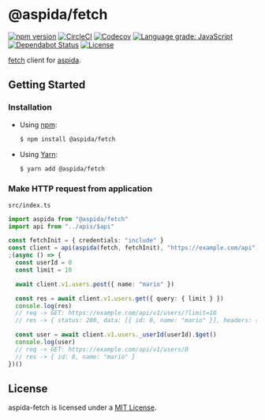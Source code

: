 <h1>@aspida/fetch</h1>

[![npm version][badge-npm]][badge-npm-url]
[![CircleCI][badge-ci]][badge-ci-url]
[![Codecov][badge-coverage]][badge-coverage-url]
[![Language grade: JavaScript][badge-lgtm]][badge-lgtm-url]
[![Dependabot Status][badge-dependabot]][dependabot]
[![License][badge-license]][license]

[fetch][fetch] client for [aspida][aspida].

## Getting Started

### Installation

- Using [npm][npm]:

  ```sh
  $ npm install @aspida/fetch
  ```

- Using [Yarn][yarn]:

  ```sh
  $ yarn add @aspida/fetch
  ```

### Make HTTP request from application

`src/index.ts`

```typescript
import aspida from "@aspida/fetch"
import api from "../apis/$api"

const fetchInit = { credentials: "include" }
const client = api(aspida(fetch, fetchInit), "https://example.com/api")
;(async () => {
  const userId = 0
  const limit = 10

  await client.v1.users.post({ name: "mario" })

  const res = await client.v1.users.get({ query: { limit } })
  console.log(res)
  // req -> GET: https://example.com/api/v1/users/?limit=10
  // res -> { status: 200, data: [{ id: 0, name: "mario" }], headers: {...} }

  const user = await client.v1.users._userId(userId).$get()
  console.log(user)
  // req -> GET: https://example.com/api/v1/users/0
  // res -> { id: 0, name: "mario" }
})()
```

## License

aspida-fetch is licensed under a [MIT License][license].

<!-- URL: aspida -->

[license]: https://github.com/aspidajs/aspida/blob/develop/packages/aspida-fetch/LICENSE

<!-- URL: Badges -->

[badge-ci-url]: https://circleci.com/gh/aspidajs/aspida
[badge-ci]: https://img.shields.io/circleci/build/github/aspidajs/aspida.svg?label=test
[badge-coverage-url]: https://codecov.io/gh/aspidajs/aspida
[badge-coverage]: https://img.shields.io/codecov/c/github/aspidajs/aspida.svg
[badge-dependabot]: https://api.dependabot.com/badges/status?host=github&repo=aspidajs/aspida
[badge-lgtm-url]: https://lgtm.com/projects/g/aspidajs/aspida/context:javascript
[badge-lgtm]: https://img.shields.io/lgtm/grade/javascript/g/aspidajs/aspida.svg
[badge-license]: https://img.shields.io/npm/l/@aspida/fetch
[badge-npm-url]: https://www.npmjs.com/package/@aspida/fetch
[badge-npm]: https://img.shields.io/npm/v/@aspida/fetch

<!-- URL: General -->

[aspida]: https://github.com/aspidajs/aspida/
[fetch]: https://developer.mozilla.org/en-US/docs/Web/API/Fetch_API
[dependabot]: https://dependabot.com/
[npm]: https://www.npmjs.com/
[yarn]: https://yarnpkg.com/
